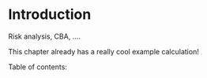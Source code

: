 # Introduction

Risk analysis, CBA, ....

This chapter already has a really cool example calculation!

Table of contents:

```{tableofcontents}
```